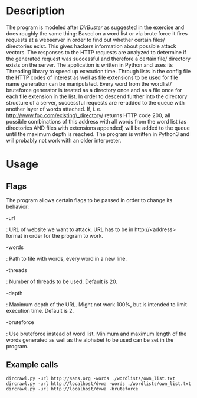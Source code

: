 
Description
===========

The program is modeled after *DirBuster* as suggested in the exercise
and does roughly the same thing: Based on a word list or via brute force
it fires requests at a webserver in order to find out whether certain
files/ directories exist. This gives hackers information about possible
attack vectors. The responses to the HTTP requests are analyzed to
determine if the generated request was successful and therefore a
certain file/ directory exists on the server. The application is written
in Python and uses its Threading library to speed up execution time.
Through lists in the config file the HTTP codes of interest as well as
file extensions to be used for file name generation can be manipulated.
Every word from the wordlist/ bruteforce generator is treated as a
directory once and as a file once for each file extension in the list.
In order to descend further into the directory structure of a server,
successful requests are re-added to the queue with another layer of
words attached. If, i. e. http://www.foo.com/existing\_directory/
returns HTTP code 200, all possible combinations of this address with
all words from the word list (as directories AND files with extensions
appended) will be added to the queue until the maximum depth is reached.
The program is written in Python3 and will probably not work with an
older interpreter.

Usage
=====

Flags
-----

The program allows certain flags to be passed in order to change its
behavior:

-url

:   URL of website we want to attack. URL has to be in
    http://\<address\> format in order for the program to work.

-words

:   Path to file with words, every word in a new line.

-threads

:   Number of threads to be used. Default is 20.

-depth

:   Maximum depth of the URL. Might not work 100%, but is intended to
    limit execution time. Default is 2.

-bruteforce

:   Use bruteforce instead of word list. Minimum and maximum length of
    the words generated as well as the alphabet to be used can be set in
    the program.

Example calls
-------------

``` {#lst:orgcode language="c" caption="Original code" label="lst:orgcode"}
dircrawl.py -url http://sans.org -words ./wordlists/own_list.txt
dircrawl.py -url http://localhost/dvwa -words ./wordlists/own_list.txt
dircrawl.py -url http://localhost/dvwa -bruteforce
```
